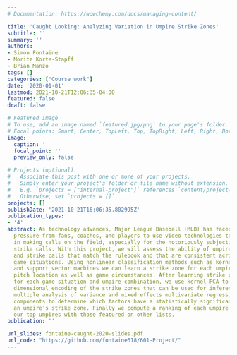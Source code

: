 ```yaml
---
# Documentation: https://wowchemy.com/docs/managing-content/

title: 'Caught Looking: Analyzing Variation in Umpire Strike Zones'
subtitle: ''
summary: ''
authors:
- Simon Fontaine
- Moritz Korte-Stapff
- Brian Manzo
tags: []
categories: ["Course work"]
date: '2020-01-01'
lastmod: 2021-10-21T12:06:35-04:00
featured: false
draft: false

# Featured image
# To use, add an image named `featured.jpg/png` to your page's folder.
# Focal points: Smart, Center, TopLeft, Top, TopRight, Left, Right, BottomLeft, Bottom, BottomRight.
image:
  caption: ''
  focal_point: ''
  preview_only: false

# Projects (optional).
#   Associate this post with one or more of your projects.
#   Simply enter your project's folder or file name without extension.
#   E.g. `projects = ["internal-project"]` references `content/project/deep-learning/index.md`.
#   Otherwise, set `projects = []`.
projects: []
publishDate: '2021-10-21T16:06:35.802995Z'
publication_types:
- '4'
abstract: As technology advances, Major League Baseball (MLB) has faced increased
  pressure from fans, coaches, and players to use video technologies to aid umpires
  in making calls on the field, especially for the notoriously subjective ball and
  strike calls. With this project, we will assess the ability of umpires to make ball
  and strike calls that match the rulebook and that are consistent across different
  game situations. Using nonlinear classification methods such as kernel linear regression
  and support vector machines we can learn a strike zone for each umpire based on
  pitch location as well as game circumstances. After learning strike zone classifiers
  for each game situation and umpire combination, we use kernel PCA to create a low
  dimensional encoding of the strike zones that can be used for inference. We perform
  multiple analysis of variance and mixed effects multivariate regression on the principal
  components to determine which factors have a statistically significant effect on
  an umpire’s strike zone. Finally we compute a ranking of each umpire and compare
  our top umpires with those featured on other lists.
publication: ''

url_slides: fontaine-caught-2020-slides.pdf
url_code: "https://github.com/fontaine618/601-Project/"
---
```

